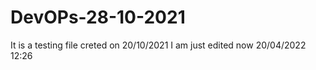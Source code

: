 # DevOPs-28-10-2021

It is a testing file creted on 20/10/2021
I am just edited now 20/04/2022 12:26

